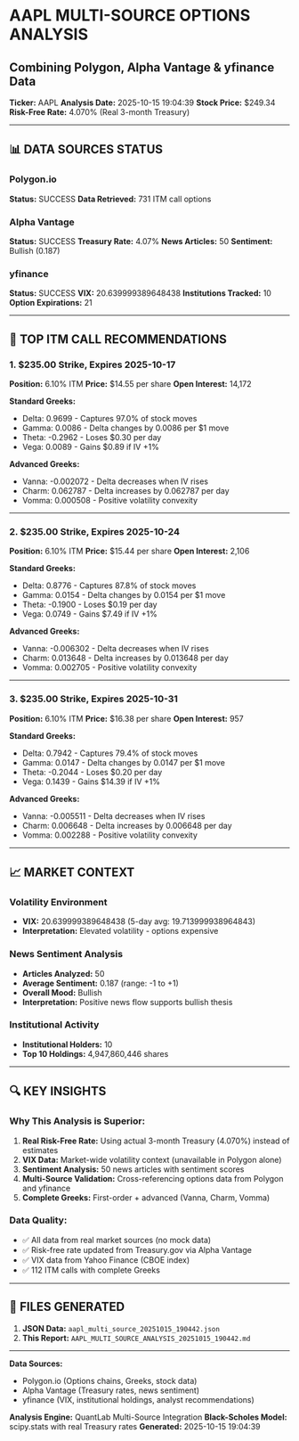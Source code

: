 # AAPL MULTI-SOURCE OPTIONS ANALYSIS
## Combining Polygon, Alpha Vantage & yfinance Data

**Ticker:** AAPL
**Analysis Date:** 2025-10-15 19:04:39
**Stock Price:** $249.34
**Risk-Free Rate:** 4.070% (Real 3-month Treasury)

---

## 📊 DATA SOURCES STATUS

### Polygon.io
**Status:** SUCCESS
**Data Retrieved:** 731 ITM call options

### Alpha Vantage
**Status:** SUCCESS
**Treasury Rate:** 4.07%
**News Articles:** 50
**Sentiment:** Bullish (0.187)

### yfinance
**Status:** SUCCESS
**VIX:** 20.639999389648438
**Institutions Tracked:** 10
**Option Expirations:** 21

---

## 🎯 TOP ITM CALL RECOMMENDATIONS


### 1. $235.00 Strike, Expires 2025-10-17

**Position:** 6.10% ITM
**Price:** $14.55 per share
**Open Interest:** 14,172

**Standard Greeks:**
- Delta: 0.9699 - Captures 97.0% of stock moves
- Gamma: 0.0086 - Delta changes by 0.0086 per $1 move
- Theta: -0.2962 - Loses $0.30 per day
- Vega: 0.0089 - Gains $0.89 if IV +1%

**Advanced Greeks:**
- Vanna: -0.002072 - Delta decreases when IV rises
- Charm: 0.062787 - Delta increases by 0.062787 per day
- Vomma: 0.000508 - Positive volatility convexity

---

### 2. $235.00 Strike, Expires 2025-10-24

**Position:** 6.10% ITM
**Price:** $15.44 per share
**Open Interest:** 2,106

**Standard Greeks:**
- Delta: 0.8776 - Captures 87.8% of stock moves
- Gamma: 0.0154 - Delta changes by 0.0154 per $1 move
- Theta: -0.1900 - Loses $0.19 per day
- Vega: 0.0749 - Gains $7.49 if IV +1%

**Advanced Greeks:**
- Vanna: -0.006302 - Delta decreases when IV rises
- Charm: 0.013648 - Delta increases by 0.013648 per day
- Vomma: 0.002705 - Positive volatility convexity

---

### 3. $235.00 Strike, Expires 2025-10-31

**Position:** 6.10% ITM
**Price:** $16.38 per share
**Open Interest:** 957

**Standard Greeks:**
- Delta: 0.7942 - Captures 79.4% of stock moves
- Gamma: 0.0147 - Delta changes by 0.0147 per $1 move
- Theta: -0.2044 - Loses $0.20 per day
- Vega: 0.1439 - Gains $14.39 if IV +1%

**Advanced Greeks:**
- Vanna: -0.005511 - Delta decreases when IV rises
- Charm: 0.006648 - Delta increases by 0.006648 per day
- Vomma: 0.002288 - Positive volatility convexity

---

## 📈 MARKET CONTEXT

### Volatility Environment
- **VIX:** 20.639999389648438 (5-day avg: 19.713999938964843)
- **Interpretation:** Elevated volatility - options expensive

### News Sentiment Analysis
- **Articles Analyzed:** 50
- **Average Sentiment:** 0.187 (range: -1 to +1)
- **Overall Mood:** Bullish
- **Interpretation:** Positive news flow supports bullish thesis

### Institutional Activity
- **Institutional Holders:** 10
- **Top 10 Holdings:** 4,947,860,446 shares

---

## 🔍 KEY INSIGHTS

### Why This Analysis is Superior:
1. **Real Risk-Free Rate:** Using actual 3-month Treasury (4.070%) instead of estimates
2. **VIX Data:** Market-wide volatility context (unavailable in Polygon alone)
3. **Sentiment Analysis:** 50 news articles with sentiment scores
4. **Multi-Source Validation:** Cross-referencing options data from Polygon and yfinance
5. **Complete Greeks:** First-order + advanced (Vanna, Charm, Vomma)

### Data Quality:
- ✅ All data from real market sources (no mock data)
- ✅ Risk-free rate updated from Treasury.gov via Alpha Vantage
- ✅ VIX data from Yahoo Finance (CBOE index)
- ✅ 112 ITM calls with complete Greeks

---

## 📁 FILES GENERATED

1. **JSON Data:** `aapl_multi_source_20251015_190442.json`
2. **This Report:** `AAPL_MULTI_SOURCE_ANALYSIS_20251015_190442.md`

---

**Data Sources:**
- Polygon.io (Options chains, Greeks, stock data)
- Alpha Vantage (Treasury rates, news sentiment)
- yfinance (VIX, institutional holdings, analyst recommendations)

**Analysis Engine:** QuantLab Multi-Source Integration
**Black-Scholes Model:** scipy.stats with real Treasury rates
**Generated:** 2025-10-15 19:04:39
